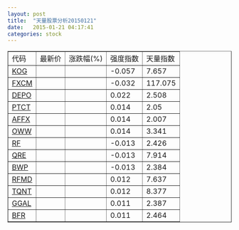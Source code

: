 ```yaml
---
layout: post
title:  "天量股票分析20150121"
date:   2015-01-21 04:17:41
categories: stock
---
```

<script type="text/javascript">
var stockList = []
stockList.push('gb_kog');
stockList.push('gb_fxcm');
stockList.push('gb_depo');
stockList.push('gb_ptct');
stockList.push('gb_affx');
stockList.push('gb_oww');
stockList.push('gb_rf');
stockList.push('gb_qre');
stockList.push('gb_bwp');
stockList.push('gb_rfmd');
stockList.push('gb_tqnt');
stockList.push('gb_ggal');
stockList.push('gb_bfr');
</script>

<table border="1">
 <tr>
  <td>代码</td>
  <td>最新价</td>
  <td>涨跌幅(%)</td>
 <td>强度指数</td>
 <td>天量指数</td>
</tr>
  <tr id="kog"><td><a href="http://stock.finance.sina.com.cn/usstock/quotes/KOG.html" target="_blank">KOG</a></td><td></td><td></td><td>-0.057</td><td>7.657</td></tr>
  <tr id="fxcm"><td><a href="http://stock.finance.sina.com.cn/usstock/quotes/FXCM.html" target="_blank">FXCM</a></td><td></td><td></td><td>-0.032</td><td>117.075</td></tr>
  <tr id="depo"><td><a href="http://stock.finance.sina.com.cn/usstock/quotes/DEPO.html" target="_blank">DEPO</a></td><td></td><td></td><td>0.022</td><td>2.508</td></tr>
  <tr id="ptct"><td><a href="http://stock.finance.sina.com.cn/usstock/quotes/PTCT.html" target="_blank">PTCT</a></td><td></td><td></td><td>0.014</td><td>2.05</td></tr>
  <tr id="affx"><td><a href="http://stock.finance.sina.com.cn/usstock/quotes/AFFX.html" target="_blank">AFFX</a></td><td></td><td></td><td>0.014</td><td>2.007</td></tr>
  <tr id="oww"><td><a href="http://stock.finance.sina.com.cn/usstock/quotes/OWW.html" target="_blank">OWW</a></td><td></td><td></td><td>0.014</td><td>3.341</td></tr>
  <tr id="rf"><td><a href="http://stock.finance.sina.com.cn/usstock/quotes/RF.html" target="_blank">RF</a></td><td></td><td></td><td>-0.013</td><td>2.426</td></tr>
  <tr id="qre"><td><a href="http://stock.finance.sina.com.cn/usstock/quotes/QRE.html" target="_blank">QRE</a></td><td></td><td></td><td>-0.013</td><td>7.914</td></tr>
  <tr id="bwp"><td><a href="http://stock.finance.sina.com.cn/usstock/quotes/BWP.html" target="_blank">BWP</a></td><td></td><td></td><td>-0.013</td><td>2.384</td></tr>
  <tr id="rfmd"><td><a href="http://stock.finance.sina.com.cn/usstock/quotes/RFMD.html" target="_blank">RFMD</a></td><td></td><td></td><td>0.012</td><td>7.637</td></tr>
  <tr id="tqnt"><td><a href="http://stock.finance.sina.com.cn/usstock/quotes/TQNT.html" target="_blank">TQNT</a></td><td></td><td></td><td>0.012</td><td>8.377</td></tr>
  <tr id="ggal"><td><a href="http://stock.finance.sina.com.cn/usstock/quotes/GGAL.html" target="_blank">GGAL</a></td><td></td><td></td><td>0.011</td><td>2.387</td></tr>
  <tr id="bfr"><td><a href="http://stock.finance.sina.com.cn/usstock/quotes/BFR.html" target="_blank">BFR</a></td><td></td><td></td><td>0.011</td><td>2.464</td></tr>
</table>
